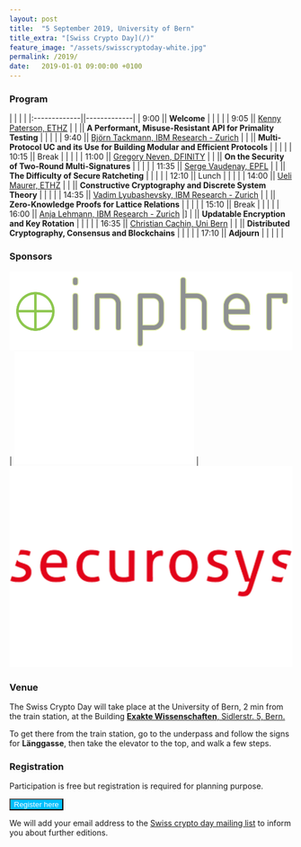 ```yaml
---
layout: post
title:  "5 September 2019, University of Bern"
title_extra: "[Swiss Crypto Day](/)"
feature_image: "/assets/swisscryptoday-white.jpg"
permalink: /2019/
date:   2019-01-01 09:00:00 +0100
---
```



### Program

| | | |
|:-------------||-------------|
|  9:00        || **Welcome** |
| | |
|  9:05        || [Kenny Paterson, ETHZ](//appliedcrypto.ethz.ch/people/kenny-paterson.html) |
|              || **A Performant, Misuse-Resistant API for Primality Testing** |
| | |
|  9:40        || [Björn Tackmann, IBM Research - Zurich](//researcher.watson.ibm.com/researcher/view.php?person=zurich-BTA) |
|              || **Multi-Protocol UC and its Use for Building Modular and Efficient Protocols** |
| | |
| 10:15        || Break |
| | |
| 11:00        || [Gregory Neven, DFINITY](http://www.neven.org/) |
|              || **On the Security of Two-Round Multi-Signatures** |
| | |
| 11:35        || [Serge Vaudenay, EPFL](//lasec.epfl.ch/people/vaudenay) |
|              || **The Difficulty of Secure Ratcheting** |
| | |
| 12:10        || Lunch |
| | |
| 14:00        || [Ueli Maurer, ETHZ](//crypto.ethz.ch/~maurer/) |
|              || **Constructive Cryptography and Discrete System Theory** |
| | |
| 14:35        || [Vadim Lyubashevsky, IBM Research - Zurich](//researcher.watson.ibm.com/researcher/view.php?person=zurich-VAD) |
|              || **Zero-Knowledge Proofs for Lattice Relations** |
| | |
| 15:10        || Break |
| | |
| 16:00        || [Anja Lehmann, IBM Research - Zurich](//researcher.watson.ibm.com/researcher/view.php?person=zurich-ANJ) |]
|              || **Updatable Encryption and Key Rotation** |
| | |
| 16:35        || [Christian Cachin, Uni Bern](//crypto.unibe.ch/cc/) |
|              || **Distributed Cryptography, Consensus and Blockchains** |
| | |
| 17:10        || **Adjourn** |
| | | |


### Sponsors

[![Inpher](/assets/inpher-9.png)](//inpher.io/) | ![](/assets/white.png) | [![Securosys](/assets/securosys-9.png)](//www.securosys.com/)


### Venue

The Swiss Crypto Day will take place at the University of Bern, 2 min
from the train station, at the Building
[**Exakte Wissenschaften**, Sidlerstr. 5, Bern.](//www.unibe.ch/universitaet/campus__und__infrastruktur/lageplaene__und__hoerraeume/lageplaene/2__exakte_wissenschaften/index_ger.html)

To get there from the train station, go to the underpass and follow the
signs for **Länggasse**, then take the elevator to the top, and walk a few
steps.


### Registration

Participation is free but registration is required for planning purpose.

<button name="button" style="background-color:deepskyblue;color:white" onclick="parent.open('https://crypto.unibe.ch/registration/e/1/swiss-crypto-day-2019')">Register here</button>

We will add your email address to the [Swiss crypto day mailing list](//www.list.inf.unibe.ch/listinfo/swisscryptoday) to inform you about further editions.



